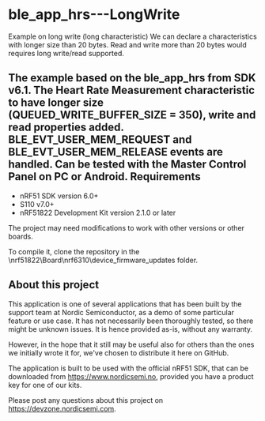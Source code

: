 ble_app_hrs---LongWrite
=======================

Example on long write (long characteristic)
We can declare a characteristics with longer size than 20 bytes. Read and write more than 20 bytes would requires long write/read supported. 

The example based on the ble_app_hrs from SDK v6.1.
The Heart Rate Measurement characteristic to have longer size (QUEUED_WRITE_BUFFER_SIZE = 350), write and read properties added.
BLE_EVT_USER_MEM_REQUEST and BLE_EVT_USER_MEM_RELEASE events are handled. 
Can be tested with the Master Control Panel on PC or Android. 
Requirements
------------
- nRF51 SDK version 6.0+
- S110 v7.0+
- nRF51822 Development Kit version 2.1.0 or later

The project may need modifications to work with other versions or other boards. 

To compile it, clone the repository in the \nrf51822\Board\nrf6310\device_firmware_updates folder.

About this project
------------------
This application is one of several applications that has been built by the support team at Nordic Semiconductor, as a demo of some particular feature or use case. It has not necessarily been thoroughly tested, so there might be unknown issues. It is hence provided as-is, without any warranty. 

However, in the hope that it still may be useful also for others than the ones we initially wrote it for, we've chosen to distribute it here on GitHub. 

The application is built to be used with the official nRF51 SDK, that can be downloaded from https://www.nordicsemi.no, provided you have a product key for one of our kits.

Please post any questions about this project on https://devzone.nordicsemi.com.
